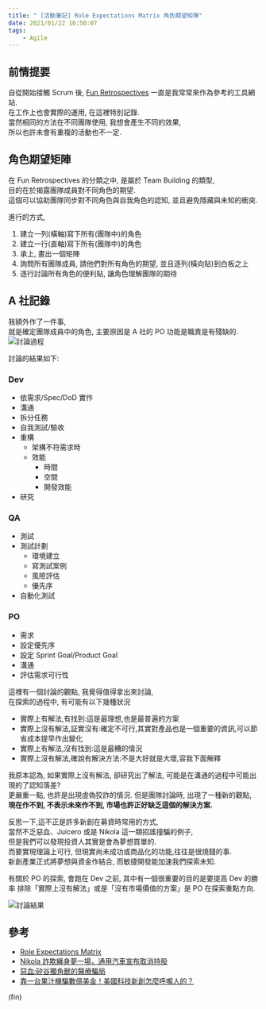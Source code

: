 ```yaml
---
title: " [活動筆記] Role Expectations Matrix 角色期望矩陣"
date: 2021/01/22 16:50:07
tags:
    - Agile
---
```


## 前情提要

自從開始接觸 Scrum 後, [Fun Retrospectives](https://www.funretrospectives.com/) 一直是我常常來作為參考的工具網站.  
在工作上也會實際的運用, 在這裡特別記錄.  
當然相同的方法在不同團隊使用, 我想會產生不同的效果,  
所以也許未會有重複的活動也不一定.

## 角色期望矩陣

在 Fun Retrospectives 的分類之中, 是屬於 Team Building 的類型,  
目的在於揭露團隊成員對不同角色的期望.  
這個可以協助團隊同步對不同角色與自我角色的認知, 並且避免隱藏與未知的衝突.  

進行的方式,  

1. 建立一列(橫軸)寫下所有(團隊中)的角色
2. 建立一行(直軸)寫下所有(團隊中)的角色
3. 承上, 畫出一個矩陣
4. 詢問所有團隊成員, 請他們對所有角色的期望, 並且逐列(橫向貼)到白板之上
5. 逐行討論所有角色的便利貼, 讓角色理解團隊的期待

## A 社記錄

我額外作了一件事,  
就是確定團隊成員中的角色, 主要原因是 A 社的 PO 功能是職責是有殘缺的.
![討論過程](/images/2021/role-expectations-matrix-discussion.jpg)

討論的結果如下:

### Dev

- 依需求/Spec/DoD 實作
- 溝通
- 拆分任務
- 自我測試/驗收
- 重構
  - 架構不符需求時
  - 效能
    - 時間
    - 空間
    - 開發效能
- 研究

### QA

- 測試
- 測試計劃
  - 環境建立
  - 寫測試案例
  - 風險評估
  - 優先序
- 自動化測試

### PO

- 需求
- 設定優先序
- 設定 Sprint Goal/Product Goal
- 溝通
- 評估需求可行性

這裡有一個討論的觀點, 我覺得值得拿出來討論,  
在探索的過程中, 有可能有以下幾種狀況

- 實際上有解法,有找到:這是最理想,也是最普遍的方案
- 實際上沒有解法,証實沒有:確定不可行,其實對產品也是一個重要的資訊,可以節省成本提早作出變化
- 實際上有解法,沒有找到:這是最糟的情況
- 實際上沒有解法,確說有解決方法:不是大好就是大壞,容我下面解釋

我原本認為, 如果實際上沒有解法, 卻研究出了解法, 可能是在溝通的過程中可能出現的了認知落差?  
更嚴重一點, 也許是出現虛偽狡詐的情況. 但是團隊討論時, 出現了一種新的觀點,  
**現在作不到, 不表示未來作不到, 市場也許正好缺乏這個的解決方案.**  

反思一下,這不正是許多新創在募資時常用的方式,  
當然不乏惡血、Juicero 或是 Nikola 這一類招謠撞騙的例子,  
但是我們可以發現投資人其實是會為夢想買單的.  
而要實現理論上可行, 但現實尚未成功或商品化的功能,往往是很燒錢的事.  
新創產業正式將夢想與資金作結合, 而敏捷開發能加速我們探索未知.  

有關於 PO 的探索, 會跑在 Dev 之前, 其中有一個很重要的目的是要提高 Dev 的勝率
排除「實際上沒有解法」或是「沒有市場價值的方案」是 PO 在探索重點方向.  

![討論結果](/images/2021/role-expectations-matrix-result.jpg)

## 參考

- [Role Expectations Matrix](https://www.funretrospectives.com/role-expectations-matrix/)
- [Nikola 詐欺纏身夢一場，通用汽車宣布取消持股](https://technews.tw/2020/12/01/nikola-has-a-dream-of-fraud-gm-cancels-its-shareholding-plan/)
- [惡血:矽谷獨角獸的醫療騙局](https://www.books.com.tw/products/F014238118)
- [靠一台果汁機騙數億美金！美國科技新創怎麼呼嚨人的？](https://meet.bnext.com.tw/articles/view/40528)

(fin)
